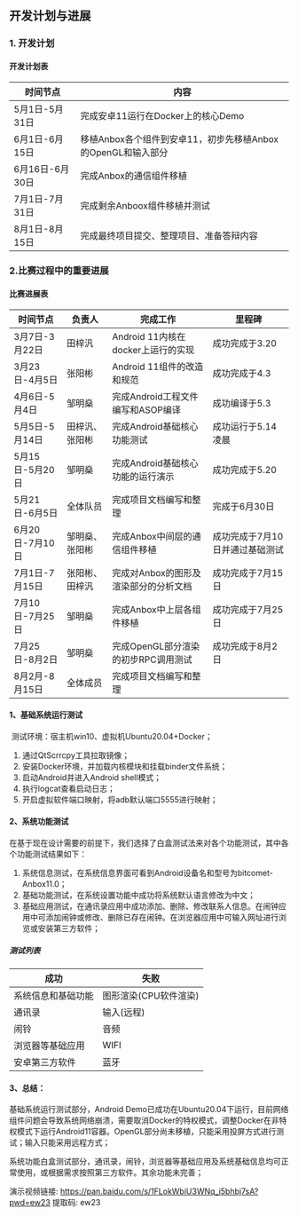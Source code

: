 ## 开发计划与进展
### 1. 开发计划  
#### 开发计划表
| 时间节点 | 内容 |
| ------- | ---- |
| 5月1日-5月31日 | 完成安卓11运行在Docker上的核心Demo |
| 6月1日-6月15日 | 移植Anbox各个组件到安卓11，初步先移植Anbox的OpenGL和输入部分 |
| 6月16日-6月30日 | 完成Anbox的通信组件移植 |
| 7月1日-7月31日 | 完成剩余Anboox组件移植并测试 |
| 8月1日-8月15日 | 完成最终项目提交、整理项目、准备答辩内容 |

### 2.比赛过程中的重要进展  
#### 比赛进展表
| 时间节点 | 负责人 |完成工作|里程碑|
| ------- | ------ | ---- | ---- |
| 3月7日-3月22日 | 田梓汎 |Android 11内核在docker上运行的实现|成功完成于3.20|
| 3月23日-4月5日 | 张阳彬 |Android 11组件的改造和规范|成功完成于4.3|
| 4月6日-5月4日 | 邹明燊 |完成Android工程文件编写和ASOP编译|成功编译于5.3|
| 5月5日-5月14日 | 田梓汎、张阳彬 |完成Android基础核心功能测试|成功运行于5.14凌晨|
| 5月15日-5月20日 | 邹明燊 |完成Android基础核心功能的运行演示|成功完成于5.20|
| 5月21日-6月5日 | 全体队员 |完成项目文档编写和整理|完成于6月30日|
| 6月20日-7月10日 | 邹明燊、张阳彬 |完成Anbox中间层的通信组件移植|成功完成于7月10日并通过基础测试|
| 7月1日-7月15日 | 张阳彬、田梓汎 |完成对Anbox的图形及渲染部分的分析文档|成功完成于7月15日|
| 7月10日-7月25日 | 邹明燊 |完成Anbox中上层各组件移植|成功完成于7月25日|
| 7月25日-8月2日 | 邹明燊 |完成OpenGL部分渲染的初步RPC调用测试|成功完成于8月2日|
| 8月2月-8月15日 | 全体成员 |完成项目文档编写和整理||

#### 1、基础系统运行测试

​	测试环境：宿主机win10、虚拟机Ubuntu20.04+Docker；

1. 通过QtScrrcpy工具拉取镜像；
2. 安装Docker环境，并加载内核模块和挂载binder文件系统；
3. 启动Android并进入Android shell模式；
4. 执行logcat查看启动日志；
5. 开启虚拟软件端口映射，将adb默认端口5555进行映射；

#### 2、系统功能测试

在基于现在设计需要的前提下，我们选择了白盒测试法来对各个功能测试，其中各个功能测试结果如下：

1. 系统信息测试，在系统信息界面可看到Android设备名和型号为bitcomet-Anbox11.0；
2. 基础功能测试，在系统设置功能中成功将系统默认语言修改为中文；
3. 基础应用测试，在通讯录应用中成功添加、删除、修改联系人信息。在闹钟应用中可添加闹钟或修改、删除已存在闹钟。在浏览器应用中可输入网址进行浏览或安装第三方软件；

##### 测试列表

| 成功 | 失败 |
| ---- | ---- |
| 系统信息和基础功能 | 图形渲染(CPU软件渲染) |
| 通讯录 | 输入(远程) |
| 闹铃 | 音频 |
| 浏览器等基础应用 | WIFI |
| 安卓第三方软件 | 蓝牙 |

#### 3、总结：

基础系统运行测试部分，Android Demo已成功在Ubuntu20.04下运行，目前网络组件问题会导致系统网络崩溃，需要取消Docker的特权模式，调整Docker在非特权模式下运行Android11容器。OpenGL部分尚未移植，只能采用投屏方式进行测试；输入只能采用远程方式；

系统功能白盒测试部分，通讯录，闹铃，浏览器等基础应用及系统基础信息均可正常使用，或根据需求按照第三方软件。其余功能未完善；

演示视频链接: https://pan.baidu.com/s/1FLokWbiU3WNq_i5bhbj7sA?pwd=ew23 提取码: ew23
